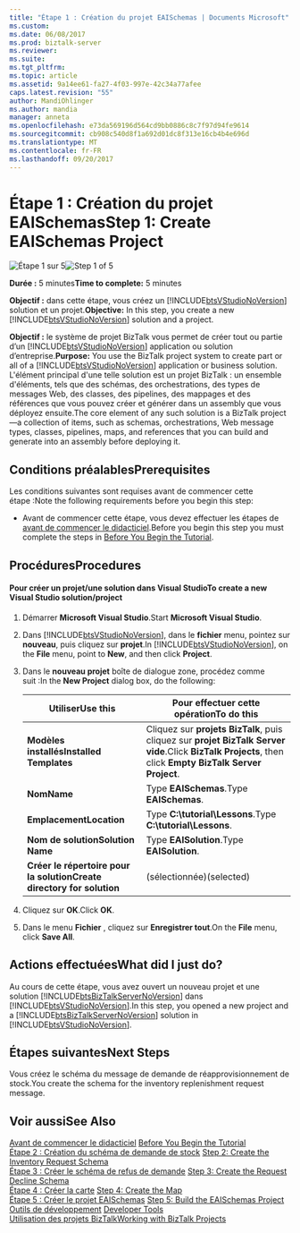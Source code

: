 ```yaml
---
title: "Étape 1 : Création du projet EAISchemas | Documents Microsoft"
ms.custom: 
ms.date: 06/08/2017
ms.prod: biztalk-server
ms.reviewer: 
ms.suite: 
ms.tgt_pltfrm: 
ms.topic: article
ms.assetid: 9a14ee61-fa27-4f03-997e-42c34a77afee
caps.latest.revision: "55"
author: MandiOhlinger
ms.author: mandia
manager: anneta
ms.openlocfilehash: e73da569196d564cd9bb0886c8c7f97d94fe9614
ms.sourcegitcommit: cb908c540d8f1a692d01dc8f313e16cb4b4e696d
ms.translationtype: MT
ms.contentlocale: fr-FR
ms.lasthandoff: 09/20/2017
---
```

# <a name="step-1-create-eaischemas-project"></a><span data-ttu-id="4bca1-102">Étape 1 : Création du projet EAISchemas</span><span class="sxs-lookup"><span data-stu-id="4bca1-102">Step 1: Create EAISchemas Project</span></span>
<span data-ttu-id="4bca1-103">![Étape 1 sur 5](../core/media/step-1of5.gif "Step_1of5")</span><span class="sxs-lookup"><span data-stu-id="4bca1-103">![Step 1 of 5](../core/media/step-1of5.gif "Step_1of5")</span></span>  
  
 <span data-ttu-id="4bca1-104">**Durée :** 5 minutes</span><span class="sxs-lookup"><span data-stu-id="4bca1-104">**Time to complete:** 5 minutes</span></span>  
  
 <span data-ttu-id="4bca1-105">**Objectif :** dans cette étape, vous créez un [!INCLUDE[btsVStudioNoVersion](../includes/btsvstudionoversion-md.md)] solution et un projet.</span><span class="sxs-lookup"><span data-stu-id="4bca1-105">**Objective:** In this step, you create a new [!INCLUDE[btsVStudioNoVersion](../includes/btsvstudionoversion-md.md)] solution and a project.</span></span>  
  
 <span data-ttu-id="4bca1-106">**Objectif :** le système de projet BizTalk vous permet de créer tout ou partie d’un [!INCLUDE[btsVStudioNoVersion](../includes/btsvstudionoversion-md.md)] application ou solution d’entreprise.</span><span class="sxs-lookup"><span data-stu-id="4bca1-106">**Purpose:** You use the BizTalk project system to create part or all of a [!INCLUDE[btsVStudioNoVersion](../includes/btsvstudionoversion-md.md)] application or business solution.</span></span> <span data-ttu-id="4bca1-107">L'élément principal d'une telle solution est un projet BizTalk : un ensemble d'éléments, tels que des schémas, des orchestrations, des types de messages Web, des classes, des pipelines, des mappages et des références que vous pouvez créer et générer dans un assembly que vous déployez ensuite.</span><span class="sxs-lookup"><span data-stu-id="4bca1-107">The core element of any such solution is a BizTalk project—a collection of items, such as schemas, orchestrations, Web message types, classes, pipelines, maps, and references that you can build and generate into an assembly before deploying it.</span></span>  
  
## <a name="prerequisites"></a><span data-ttu-id="4bca1-108">Conditions préalables</span><span class="sxs-lookup"><span data-stu-id="4bca1-108">Prerequisites</span></span>  
 <span data-ttu-id="4bca1-109">Les conditions suivantes sont requises avant de commencer cette étape :</span><span class="sxs-lookup"><span data-stu-id="4bca1-109">Note the following requirements before you begin this step:</span></span>  
  
-   <span data-ttu-id="4bca1-110">Avant de commencer cette étape, vous devez effectuer les étapes de [avant de commencer le didacticiel](../core/before-you-begin-the-tutorial.md).</span><span class="sxs-lookup"><span data-stu-id="4bca1-110">Before you begin this step you must complete the steps in [Before You Begin the Tutorial](../core/before-you-begin-the-tutorial.md).</span></span>  
  
## <a name="procedures"></a><span data-ttu-id="4bca1-111">Procédures</span><span class="sxs-lookup"><span data-stu-id="4bca1-111">Procedures</span></span>  
  
#### <a name="to-create-a-new-visual-studio-solutionproject"></a><span data-ttu-id="4bca1-112">Pour créer un projet/une solution dans Visual Studio</span><span class="sxs-lookup"><span data-stu-id="4bca1-112">To create a new Visual Studio solution/project</span></span>  
  
1.  <span data-ttu-id="4bca1-113">Démarrer **Microsoft Visual Studio**.</span><span class="sxs-lookup"><span data-stu-id="4bca1-113">Start **Microsoft Visual Studio**.</span></span>  
  
2.  <span data-ttu-id="4bca1-114">Dans [!INCLUDE[btsVStudioNoVersion](../includes/btsvstudionoversion-md.md)], dans le **fichier** menu, pointez sur **nouveau**, puis cliquez sur **projet**.</span><span class="sxs-lookup"><span data-stu-id="4bca1-114">In [!INCLUDE[btsVStudioNoVersion](../includes/btsvstudionoversion-md.md)], on the **File** menu, point to **New**, and then click **Project**.</span></span>  
  
3.  <span data-ttu-id="4bca1-115">Dans le **nouveau projet** boîte de dialogue zone, procédez comme suit :</span><span class="sxs-lookup"><span data-stu-id="4bca1-115">In the **New Project** dialog box, do the following:</span></span>  
  
    |<span data-ttu-id="4bca1-116">Utiliser</span><span class="sxs-lookup"><span data-stu-id="4bca1-116">Use this</span></span>|<span data-ttu-id="4bca1-117">Pour effectuer cette opération</span><span class="sxs-lookup"><span data-stu-id="4bca1-117">To do this</span></span>|  
    |--------------|----------------|  
    |<span data-ttu-id="4bca1-118">**Modèles installés**</span><span class="sxs-lookup"><span data-stu-id="4bca1-118">**Installed Templates**</span></span>|<span data-ttu-id="4bca1-119">Cliquez sur **projets BizTalk**, puis cliquez sur **projet BizTalk Server vide**.</span><span class="sxs-lookup"><span data-stu-id="4bca1-119">Click **BizTalk Projects**, then click **Empty BizTalk Server Project**.</span></span>|  
    |<span data-ttu-id="4bca1-120">**Nom**</span><span class="sxs-lookup"><span data-stu-id="4bca1-120">**Name**</span></span>|<span data-ttu-id="4bca1-121">Type **EAISchemas**.</span><span class="sxs-lookup"><span data-stu-id="4bca1-121">Type **EAISchemas**.</span></span>|  
    |<span data-ttu-id="4bca1-122">**Emplacement**</span><span class="sxs-lookup"><span data-stu-id="4bca1-122">**Location**</span></span>|<span data-ttu-id="4bca1-123">Type **C:\tutorial\Lessons**.</span><span class="sxs-lookup"><span data-stu-id="4bca1-123">Type **C:\tutorial\Lessons**.</span></span>|  
    |<span data-ttu-id="4bca1-124">**Nom de solution**</span><span class="sxs-lookup"><span data-stu-id="4bca1-124">**Solution Name**</span></span>|<span data-ttu-id="4bca1-125">Type **EAISolution**.</span><span class="sxs-lookup"><span data-stu-id="4bca1-125">Type **EAISolution**.</span></span>|  
    |<span data-ttu-id="4bca1-126">**Créer le répertoire pour la solution**</span><span class="sxs-lookup"><span data-stu-id="4bca1-126">**Create directory for solution**</span></span>|<span data-ttu-id="4bca1-127">(sélectionnée)</span><span class="sxs-lookup"><span data-stu-id="4bca1-127">(selected)</span></span>|  
  
4.  <span data-ttu-id="4bca1-128">Cliquez sur **OK**.</span><span class="sxs-lookup"><span data-stu-id="4bca1-128">Click **OK**.</span></span>  
  
5.  <span data-ttu-id="4bca1-129">Dans le menu **Fichier** , cliquez sur **Enregistrer tout**.</span><span class="sxs-lookup"><span data-stu-id="4bca1-129">On the **File** menu, click **Save All**.</span></span>  
  
## <a name="what-did-i-just-do"></a><span data-ttu-id="4bca1-130">Actions effectuées</span><span class="sxs-lookup"><span data-stu-id="4bca1-130">What did I just do?</span></span>  
 <span data-ttu-id="4bca1-131">Au cours de cette étape, vous avez ouvert un nouveau projet et une solution [!INCLUDE[btsBizTalkServerNoVersion](../includes/btsbiztalkservernoversion-md.md)] dans [!INCLUDE[btsVStudioNoVersion](../includes/btsvstudionoversion-md.md)].</span><span class="sxs-lookup"><span data-stu-id="4bca1-131">In this step, you opened a new project and a [!INCLUDE[btsBizTalkServerNoVersion](../includes/btsbiztalkservernoversion-md.md)] solution in [!INCLUDE[btsVStudioNoVersion](../includes/btsvstudionoversion-md.md)].</span></span>  
  
## <a name="next-steps"></a><span data-ttu-id="4bca1-132">Étapes suivantes</span><span class="sxs-lookup"><span data-stu-id="4bca1-132">Next Steps</span></span>  
 <span data-ttu-id="4bca1-133">Vous créez le schéma du message de demande de réapprovisionnement de stock.</span><span class="sxs-lookup"><span data-stu-id="4bca1-133">You create the schema for the inventory replenishment request message.</span></span>  
  
## <a name="see-also"></a><span data-ttu-id="4bca1-134">Voir aussi</span><span class="sxs-lookup"><span data-stu-id="4bca1-134">See Also</span></span>  
 <span data-ttu-id="4bca1-135">[Avant de commencer le didacticiel](../core/before-you-begin-the-tutorial.md) </span><span class="sxs-lookup"><span data-stu-id="4bca1-135">[Before You Begin the Tutorial](../core/before-you-begin-the-tutorial.md) </span></span>  
 <span data-ttu-id="4bca1-136">[Étape 2 : Création du schéma de demande de stock](../core/step-2-create-the-inventory-request-schema.md) </span><span class="sxs-lookup"><span data-stu-id="4bca1-136">[Step 2: Create the Inventory Request Schema](../core/step-2-create-the-inventory-request-schema.md) </span></span>  
 <span data-ttu-id="4bca1-137">[Étape 3 : Créer le schéma de refus de demande](../core/step-3-create-the-request-decline-schema.md) </span><span class="sxs-lookup"><span data-stu-id="4bca1-137">[Step 3: Create the Request Decline Schema](../core/step-3-create-the-request-decline-schema.md) </span></span>  
 <span data-ttu-id="4bca1-138">[Étape 4 : Créer la carte](../core/step-4-create-the-map.md) </span><span class="sxs-lookup"><span data-stu-id="4bca1-138">[Step 4: Create the Map](../core/step-4-create-the-map.md) </span></span>  
 <span data-ttu-id="4bca1-139">[Étape 5 : Créer le projet EAISchemas](../core/step-5-build-the-eaischemas-project.md) </span><span class="sxs-lookup"><span data-stu-id="4bca1-139">[Step 5: Build the EAISchemas Project](../core/step-5-build-the-eaischemas-project.md) </span></span>  
 <span data-ttu-id="4bca1-140">[Outils de développement](../core/developer-tools.md) </span><span class="sxs-lookup"><span data-stu-id="4bca1-140">[Developer Tools](../core/developer-tools.md) </span></span>  
 [<span data-ttu-id="4bca1-141">Utilisation des projets BizTalk</span><span class="sxs-lookup"><span data-stu-id="4bca1-141">Working with BizTalk Projects</span></span>](../core/working-with-biztalk-projects.md)